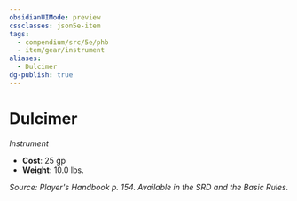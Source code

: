 ```yaml
---
obsidianUIMode: preview
cssclasses: json5e-item
tags:
  - compendium/src/5e/phb
  - item/gear/instrument
aliases:
  - Dulcimer
dg-publish: true
---
```

# Dulcimer
*Instrument*  

- **Cost**: 25 gp
- **Weight**: 10.0 lbs.

*Source: Player's Handbook p. 154. Available in the SRD and the Basic Rules.*